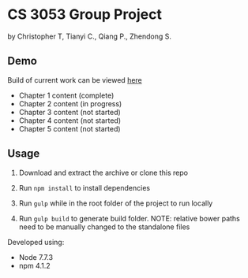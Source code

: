 # CS 3053 Group Project

by Christopher T, Tianyi C., Qiang P., Zhendong S.

## Demo

Build of current work can be viewed [here](https://christopher-tse.github.io/CS3053GroupProject/build/)
- Chapter 1 content (complete)
- Chapter 2 content (in progress)
- Chapter 3 content (not started)
- Chapter 4 content (not started)
- Chapter 5 content (not started)


## Usage

1. Download and extract the archive or clone this repo

2. Run `npm install` to install dependencies

3. Run `gulp` while in the root folder of the project to run locally

4. Run `gulp build` to generate build folder. NOTE: relative bower paths need to be manually changed to the standalone files 

Developed using:
- Node 7.7.3
- npm 4.1.2
